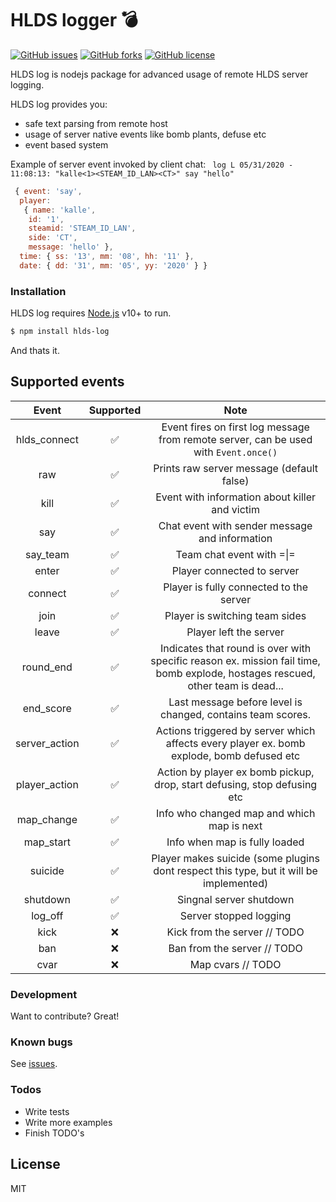 # HLDS logger :bomb:

[![GitHub issues](https://img.shields.io/github/issues/kallefrombosnia/hlds-log)](https://github.com/kallefrombosnia/hlds-log/issues)
[![GitHub forks](https://img.shields.io/github/forks/kallefrombosnia/hlds-log)](https://github.com/kallefrombosnia/hlds-log/network)
[![GitHub license](https://img.shields.io/github/license/kallefrombosnia/hlds-log)](https://github.com/kallefrombosnia/hlds-log)

HLDS log is nodejs package for advanced usage of remote HLDS server logging.

HLDS log provides you:
  - safe text parsing from remote host
  - usage of server native events like bomb plants, defuse etc
  - event based system

Example of server event invoked by client chat:
``` log L 05/31/2020 - 11:08:13: "kalle<1><STEAM_ID_LAN><CT>" say "hello"```

```js
 { event: 'say',
  player:
   { name: 'kalle',
    id: '1',
    steamid: 'STEAM_ID_LAN',
    side: 'CT',
    message: 'hello' },
  time: { ss: '13', mm: '08', hh: '11' },
  date: { dd: '31', mm: '05', yy: '2020' } } 
```
### Installation
HLDS log requires [Node.js](https://nodejs.org/) v10+ to run.

```sh
$ npm install hlds-log
```

And thats it.


## Supported events
|     Event     |      Supported     |                                                              Note                                                              |
|:-------------:|:------------------:|:------------------------------------------------------------------------------------------------------------------------------:|
|  hlds_connect | :white_check_mark: |                      Event fires on first log message from remote server, can be used with `Event.once()`                      |
|      raw      | :white_check_mark: | Prints raw server message (default false)                                                                                      |
|      kill     | :white_check_mark: | Event with information about killer and victim                                                                                 |
|      say      | :white_check_mark: | Chat event with sender message and information                                                                                 |
|    say_team   | :white_check_mark: | Team chat event with =\|=                                                                                                      |
|     enter     | :white_check_mark: | Player connected to server                                                                                                     |
|    connect    | :white_check_mark: | Player is fully connected to the server                                                                                        |
|      join     | :white_check_mark: | Player is switching team sides                                                                                                 |
|     leave     | :white_check_mark: | Player left the server                                                                                                         |
|   round_end   | :white_check_mark: | Indicates that round is over with specific reason ex. mission fail time, bomb explode, hostages rescued, other team is dead... |
|   end_score   | :white_check_mark: | Last message before level is changed, contains team scores.                                                                    |
| server_action | :white_check_mark: | Actions triggered by server which affects every player  ex. bomb explode, bomb defused etc                                     |
| player_action | :white_check_mark: | Action by player ex bomb pickup, drop, start defusing, stop defusing etc                                                       |
| map_change    | :white_check_mark: | Info who changed map and which map is next                                                                                     |
| map_start     | :white_check_mark: | Info when map is fully loaded                                                                                                  |
| suicide       | :white_check_mark: | Player makes suicide (some plugins dont respect this type, but it will be implemented)                                         |
| shutdown      | :white_check_mark: | Singnal server shutdown                                                                                                        |
| log_off       | :white_check_mark: | Server stopped logging                                                                                                         |
| kick          |         :x:        | Kick from the server // TODO                                                                                                   |
| ban           |         :x:        | Ban from the server // TODO                                                                                                    |
| cvar          |         :x:        | Map cvars // TODO     

### Development

Want to contribute? Great!

### Known bugs

See [issues](https://github.com/kallefrombosnia/hlds-log/issues).

### Todos

 - Write tests
 - Write more examples
 - Finish TODO's

License
----
MIT

